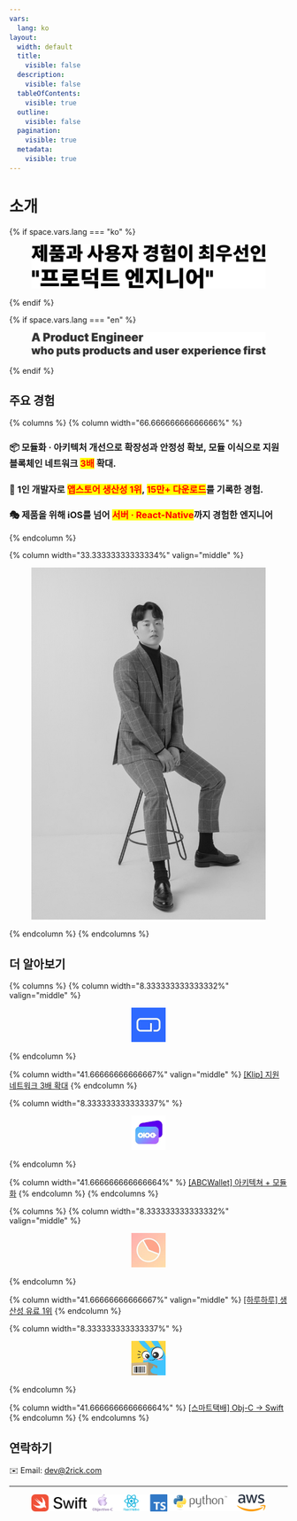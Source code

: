```yaml
---
vars:
  lang: ko
layout:
  width: default
  title:
    visible: false
  description:
    visible: false
  tableOfContents:
    visible: true
  outline:
    visible: false
  pagination:
    visible: true
  metadata:
    visible: true
---
```


# 소개

{% if space.vars.lang === "ko" %}
<figure><picture><source srcset=".gitbook/assets/title_dark.png" media="(prefers-color-scheme: dark)"><img src=".gitbook/assets/title_light.png" alt=""></picture><figcaption></figcaption></figure>
{% endif %}

{% if space.vars.lang === "en" %}
<figure><picture><source srcset=".gitbook/assets/headline_dark.png" media="(prefers-color-scheme: dark)"><img src=".gitbook/assets/headline_light.png" alt=""></picture><figcaption></figcaption></figure>
{% endif %}

## 주요 경험

{% columns %}
{% column width="66.66666666666666%" %}
### 📦 **모듈화 · 아키텍처 개선으로 확장성과 안정성 확보,** 모듈 이식으로 지원 블록체인 네트워크 <mark style="color:red;">**3배**</mark> 확대.

### 🥇 1인 개발자로 <mark style="color:red;">**앱스토어 생산성 1위**</mark>**,&#x20;**<mark style="color:red;">**15만+ 다운로드**</mark>를 기록한 경험.

### 🎭 제품을 위해 iOS를 넘어 <mark style="color:red;">서버 · React-Native</mark>까지 경험한 엔지니어
{% endcolumn %}

{% column width="33.33333333333334%" valign="middle" %}
<div align="left" data-with-frame="true"><figure><img src=".gitbook/assets/D8B509D5-7EF0-4C30-990C-34C0DD8B7803_1_105_c.jpeg" alt=""><figcaption></figcaption></figure></div>
{% endcolumn %}
{% endcolumns %}



## 더 알아보기

{% columns %}
{% column width="8.333333333333332%" valign="middle" %}
<div align="center"><figure><img src=".gitbook/assets/246x0w.jpg" alt="" width="62"><figcaption></figcaption></figure></div>
{% endcolumn %}

{% column width="41.66666666666667%" valign="middle" %}
[\[Klip\] 지원 네트워크 3배 확대](https://resume.2rick.com/portfolio/klip)
{% endcolumn %}

{% column width="8.333333333333337%" %}
<div align="center"><figure><img src=".gitbook/assets/246x0w-2.jpg" alt="" width="62"><figcaption></figcaption></figure></div>
{% endcolumn %}

{% column width="41.666666666666664%" %}
[\[ABCWallet\] 아키텍쳐 + 모듈화](https://resume.2rick.com/portfolio/abc-wallet)
{% endcolumn %}
{% endcolumns %}

{% columns %}
{% column width="8.333333333333332%" valign="middle" %}
<div align="center"><figure><img src=".gitbook/assets/246x0w-3.jpg" alt="" width="62"><figcaption></figcaption></figure></div>
{% endcolumn %}

{% column width="41.66666666666667%" valign="middle" %}
[\[하루하루\] 생산성 유료 1위](https://resume.2rick.com/portfolio/haruharu)
{% endcolumn %}

{% column width="8.333333333333337%" %}
<div align="center"><figure><img src=".gitbook/assets/246x0w-4.jpg" alt="" width="62"><figcaption></figcaption></figure></div>
{% endcolumn %}

{% column width="41.666666666666664%" %}
[\[스마트택배\] Obj-C → Swift](https://resume.2rick.com/portfolio/smartparcel)
{% endcolumn %}
{% endcolumns %}

## 연락하기

✉️ Email: [dev@2rick.com](mailto:dev@2rick.com)

***

<figure><img src=".gitbook/assets/skills.png" alt=""><figcaption></figcaption></figure>
